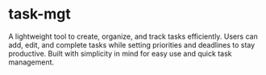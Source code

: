 # task-mgt

A lightweight tool to create, organize, and track tasks efficiently. Users can add, edit, and complete tasks while setting priorities and deadlines to stay productive. Built with simplicity in mind for easy use and quick task management.
